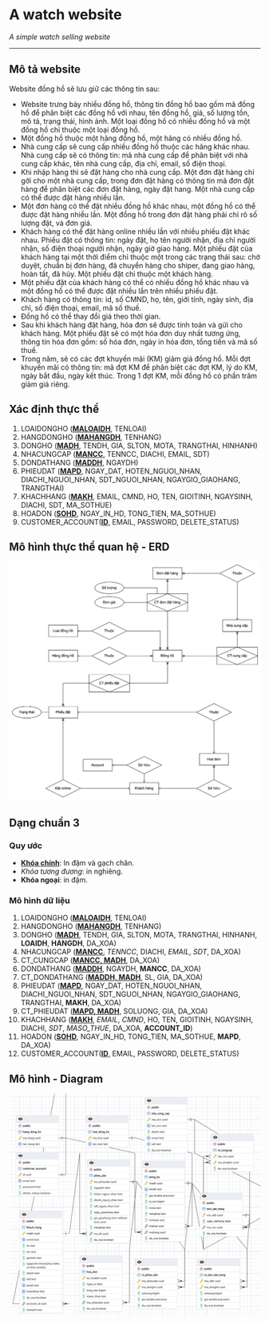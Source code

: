 # A watch website

_A simple watch selling website_

---

## Mô tả website

Website đồng hồ sẽ lưu giữ các thông tin sau:

- Website trưng bày nhiều đồng hồ, thông tin đồng hồ bao gồm mã đồng hồ để phân biệt các đồng hồ với nhau, tên đồng hồ, giá, số lượng tồn, mô tả, trạng thái, hình ảnh. Một loại đồng hồ có nhiều đồng hồ và một đồng hồ chỉ thuộc một loại đồng hồ.
- Một đồng hồ thuộc một hãng đồng hồ, một hãng có nhiều đồng hồ.
- Nhà cung cấp sẽ cung cấp nhiều đồng hồ thuộc các hãng khác nhau. Nhà cung cấp sẽ có thông tin: mã nhà cung cấp để phân biệt với nhà cung cấp khác, tên nhà cung cấp, địa chỉ, email, số điện thoại.
- Khi nhập hàng thì sẽ đặt hàng cho nhà cung cấp. Một đơn đặt hàng chỉ gởi cho một nhà cung cấp, trong đơn đặt hàng có thông tin mã đơn đặt hàng để phân biệt các đơn đặt hàng, ngày đặt hang. Một nhà cung cấp có thể được đặt hàng nhiều lần.
- Một đơn hàng có thể đặt nhiều đồng hồ khác nhau, một đồng hồ có thể được đặt hàng nhiều lần. Một đồng hồ trong đơn đặt hàng phải chỉ rõ số lượng đặt, và đơn giá.
- Khách hàng có thể đặt hàng online nhiều lần với nhiều phiếu đặt khác nhau. Phiếu đặt có thông tin: ngày đặt, họ tên người nhận, địa chỉ người nhận, số điện thoại người nhận, ngày giờ giao hàng. Một phiếu đặt của khách hàng tại một thời điểm chỉ thuộc một trong các trạng thái sau: chờ duyệt, chuẩn bị đơn hàng, đã chuyển hàng cho shiper, đang giao hàng, hoàn tất, đã hủy. Một phiếu đặt chỉ thuộc một khách hàng.
- Một phiếu đặt của khách hàng có thể có nhiều đồng hồ khác nhau và một đồng hồ có thể được đặt nhiều lần trên nhiều phiếu đặt.
- Khách hàng có thông tin: id, số CMND, họ, tên, giới tính, ngày sinh, địa chỉ, số điện thoại, email, mã số thuế.
- Đồng hồ có thể thay đổi giá theo thời gian.
- Sau khi khách hàng đặt hàng, hóa đơn sẽ được tính toán và gửi cho khách hàng. Một phiếu đặt sẽ có một hóa đơn duy nhất tương ứng, thông tin hóa đơn gồm: số hóa đơn, ngày in hóa đơn, tổng tiền và mã số thuế.
- Trong năm, sẽ có các đợt khuyến mãi (KM) giảm giá đồng hồ. Mỗi đợt khuyến mãi có thông tin: mã đợt KM để phân biệt các đợt KM, lý do KM, ngày bắt đầu, ngày kết thúc. Trong 1 đợt KM, mỗi đồng hồ có phần trăm giảm giá riêng.

## Xác định thực thể

1. LOAIDONGHO (<u>**MALOAIDH**</u>, TENLOAI)
2. HANGDONGHO (<u>**MAHANGDH**</u>, TENHANG)
3. DONGHO (<u>**MADH**</u>, TENDH, GIA, SLTON, MOTA, TRANGTHAI, HINHANH)
4. NHACUNGCAP (<u>**MANCC**</u>, TENNCC, DIACHI, EMAIL, SDT)
5. DONDATHANG (<u>**MADDH**</u>, NGAYDH)
6. PHIEUDAT (<u>**MAPD**</u>, NGAY_DAT, HOTEN_NGUOI_NHAN, DIACHI_NGUOI_NHAN, SDT_NGUOI_NHAN, NGAYGIO_GIAOHANG, TRANGTHAI)
7. KHACHHANG (<u>**MAKH**</u>, EMAIL, CMND, HO, TEN, GIOITINH, NGAYSINH, DIACHI, SDT, MA_SOTHUE)
8. HOADON (<u>**SOHD**</u>, NGAY_IN_HD, TONG_TIEN, MA_SOTHUE)
9. CUSTOMER_ACCOUNT(<u>**ID**</u>, EMAIL, PASSWORD, DELETE_STATUS)

## Mô hình thực thể quan hệ - ERD

![website ERD](weekly-report/week1/img/ERD.png)

## Dạng chuẩn 3

### Quy ước

- <u>**Khóa chính**</u>: In đậm và gạch chân.
- _Khóa tương đương_: in nghiêng.
- **Khóa ngoại**: in đậm.

### Mô hình dữ liệu

1. LOAIDONGHO (**<u>MALOAIDH</u>**, TENLOAI)
2. HANGDONGHO (<u>**MAHANGDH**</u>, TENHANG)
3. DONGHO (<u>**MADH**</u>, TENDH, GIA, SLTON, MOTA, TRANGTHAI, HINHANH, **LOAIDH**, **HANGDH**, DA_XOA)
4. NHACUNGCAP (<u>**MANCC**</u>, _TENNCC_, DIACHI, _EMAIL_, _SDT_, DA_XOA)
5. CT_CUNGCAP (<u>**MANCC, MADH**</u>, DA_XOA)
6. DONDATHANG (<u>**MADDH**</u>, NGAYDH, **MANCC**, DA_XOA)
7. CT_DONDATHANG (<u>**MADDH, MADH**</u>, SL, GIA, DA_XOA)
8. PHIEUDAT (<u>**MAPD**</u>, NGAY_DAT, HOTEN_NGUOI_NHAN, DIACHI_NGUOI_NHAN, SDT_NGUOI_NHAN, NGAYGIO_GIAOHANG, TRANGTHAI, **MAKH**, DA_XOA)
9. CT_PHIEUDAT (<u>**MAPD, MADH**</u>, SOLUONG, GIA, DA_XOA)
10. KHACHHANG (<u>**MAKH**</u>, _EMAIL_, _CMND_, HO, TEN, GIOITINH, NGAYSINH, DIACHI, _SDT_, _MASO_THUE_, DA_XOA, **ACCOUNT_ID**)
11. HOADON (<u>**SOHD**</u>, NGAY_IN_HD, TONG_TIEN, MA_SOTHUE, **MAPD**, DA_XOA)
12. CUSTOMER_ACCOUNT(<u>**ID**</u>, EMAIL, PASSWORD, DELETE_STATUS)

## Mô hình - Diagram

![Website Diagram](weekly-report/week1/img/Diagram.png)
